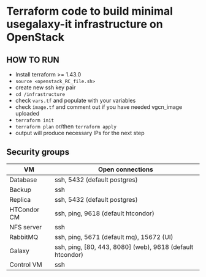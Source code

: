 # Terraform code to build minimal usegalaxy-it infrastructure on OpenStack

## HOW TO RUN

- Install terraform >= 1.43.0
- `source <openstack_RC_file.sh>`
- create new ssh key pair
- `cd /infrastructure`
- check `vars.tf` and populate with your variables
- check `image.tf` and comment out if you have needed vgcn_image uploaded
- `terraform init`
- `terraform plan` or/then `terraform apply`
- output will produce necessary IPs for the next step

## Security groups

| VM          | Open connections                                          |
| ----------- | --------------------------------------------------------- |
| Database    | ssh, 5432 (default postgres)                              |
| Backup      | ssh                                                       |
| Replica     | ssh, 5432 (default postgres)                              |
| HTCondor CM | ssh, ping, 9618 (default htcondor)                        |
| NFS server  | ssh                                                       |
| RabbitMQ    | ssh, ping, 5671 (default mq), 15672 (UI)                  |
| Galaxy      | ssh, ping, [80, 443, 8080] (web), 9618 (default htcondor) |
| Control VM  | ssh                                                       |

